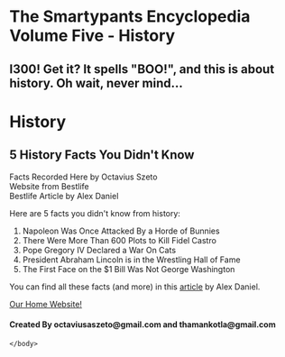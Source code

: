 # The Smartypants Encyclopedia Volume Five - History
## I300! Get it? It spells "BOO!", and this is about history. Oh wait, never mind...
<html>
    <head>
        <meta charset="utf-8">
        <title>The Smartypants Encyclopedia Volume Five - History</title>
    </head>
    <body>
      <h1>History</h1>
      <h2>5 History Facts You Didn't Know</h2>
      <p>Facts Recorded Here by Octavius Szeto<br>Website from Bestlife<br> Bestlife Article by Alex Daniel</p>
      <p>Here are 5 facts you didn't know from history:</p>
      <ol>
        <li>Napoleon Was Once Attacked By a Horde of Bunnies</li>
        <li>There Were More Than 600 Plots to Kill Fidel Castro</li>
        <li>Pope Gregory IV Declared a War On Cats</li>
        <li>President Abraham Lincoln is in the Wrestling Hall of Fame</li>
        <li>The First Face on the $1 Bill Was Not George Washington</li>
      </ol>
      <p>You can find all these facts (and more) in this <a href="https://bestlifeonline.com/historical-facts/?nab=0&utm_referrer=https%3A%2F%2Fwww.google.com%2F">article</a> by Alex Daniel.</p>
<a href="https://octaviustheking.github.io/The-Smartypants-co.-Home-Website/">Our Home Website!</a> 
        <h4>Created By octaviusaszeto@gmail.com and thamankotla@gmail.com</h4>

    </body>
</html>
